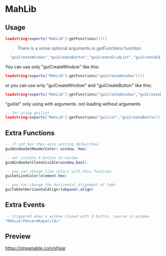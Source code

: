 # MahLib

## Usage
```lua
loadstring(exports["MahLib"]:getFunctions())()
```
> There is a some optional arguments in getFunctions function
```lua
  "guiCreateWindow","guiCreateButton","guiCreateGridList","guiCreateEdit","guiCreateTabPanel","guilist"
```  
You can use only "guiCreateWindow" like this:  
```lua
loadstring(exports["MahLib"]:getFunctions("guiCreateWindow"))()
```
or you can use only "guiCreateWindow" and "guiCreateButton" like this: 
```lua
loadstring(exports["MahLib"]:getFunctions("guiCreateWindow","guiCreateButton"))()
```
"guilist" only using with arguments. not loading without arguments
```lua
-- for using guilist
loadstring(exports["MahLib"]:getFunctions("guilist","guiCreateButton"))()
```

## Extra Functions
```lua
-- if not hex then auto setting defaulthex.
guiWindowSetHeaderColor( window, hex)

-- set visible X button in window
guiWindowSetCloseVisible(window,bool)

-- you can change line colors with this function
guiSetLineColor(element,hex)

-- you can change the horizontal alignment of tabs
guiTabSetHorizontalAlign(tabpanel,align)
```
## Extra Events
```lua
-- triggered when a window closed with X button. source is window
"MahLib:PencereKapatıldı" 
```

## Preview
https://streamable.com/sfiear
